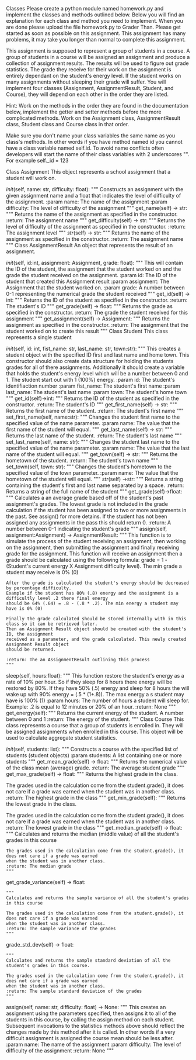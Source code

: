 Classes
Please create a python module named homework.py and implement the classes and methods outlined below. Below you will find an explanation for each class and method you need to implement. When you are done please upload the file homework.py to Grader Than. Please get started as soon as possible on this assignment. This assignment has many problems, it may take you longer than normal to complete this assignment.

This assignment is supposed to represent a group of students in a course. A group of students in a course will be assigned an assignment and produce a collection of assignment results. The results will be used to figure out grade statistics. The grade they receive for their work on the assignment is entirely dependant on the student's energy level. If the student works on many assignments without sleeping their grade will suffer. You will implement four classes (Assignment, AssignmentResult, Student, and Course), they will depend on each other in the order they are listed. 

Hint:  Work on the methods in the order they are found in the documentation below, implement the getter and setter methods before the more complicated methods. Work on the Assignment class, AssignmentResult class, Student class and Course class in that order. 

Make sure you don't name your class variables the same name as you class's methods. In other words if you have method named id you cannot have a class variable named self.id. To avoid name conflicts often developers will start the name of their class variables with 2 underscores "". For example self._id = 123 

Class Assignment
This object represents a school assignment that a student will work on.

_init_(self, name: str, difficulty: float):
    """
    Constructs an assignment with the given assignment name and a float that indicates the level of difficulty of
    the assignment.
    :param name: The name of the assignment
    :param difficulty: The level of difficulty of the assignment
    """
get_name(self) -> str:
    """
    Returns the name of the assignment as specified in the constructor.
    :return: The assignment name
    """
get_difficulty(self) -> str:
    """
    Returns the level of difficulty of the assignment as specified in the constructor.
    :return: The assignment level
    """
_str_(self) -> str:
    """
    Returns the name of the assignment as specified in the constructor.
    :return: The assignment name
    """
Class AssignmentResult
An object that represents the result of an assignment.

_init_(self, id:int, assignment: Assignment, grade: float):
    """
    This will contain the ID of the student, the assignment
    that the student worked on and the grade the student received on the assignment.
    :param id: The ID of the student that created this Assignment result
    :param assignment: The Assignment that the student worked on.
    :param grade: A number between 0-1 representing the numerical grade the student received
    """
get_id(self) -> int:
    """
    Returns the ID of the student as specified in the constructor.
    :return: The student's ID
    """
get_grade(self) -> float:
    """
    Returns the grade as specified in the constructor.
    :return: The grade the student received for this assignment
    """
get_assignment(self) -> Assignment:
    """
    Returns the assignment as specified in the constructor.
    :return: The assignment that the student worked on to create this result
    """
Class Student
This class represents a single student

_init_(self, id: int, fist_name: str, last_name: str, town:str):
    """
    This creates a student object with the specified ID first and last name and home town. This constructor should
    also create data structure for holding the students grades for all of there assignments. Additionally it should
    create a variable that holds the student's energy level which will be a number between 0 and 1. The student start
    out with 1 (100%) energy.
    :param id: The student's identifiaction number
    :param fist_name: The student's first name
    :param last_name: The student's last name
    :param town: The student's home town
    """
get_id(self)->int:
    """
    Returns the ID of the student as specified in the constructor.
    :return: The student's ID
    """
get_first_name(self) -> str:
    """
    Returns the first name of the student.
    :return: The student's first name
    """
set_first_name(self, name:str):
    """
    Changes the student first name to the specified value of the name parameter.
    :param name: The value that the first name of the student will equal.
    """
get_last_name(self) -> str:
    """
    Returns the last name of the student.
    :return: The student's last name
    """
set_last_name(self, name: str):
    """
    Changes the student last name to the specified value of the name parameter.
    :param name: The value that the last name of the student will equal.
    """
get_town(self) -> str:
    """
    Returns the hometown of the student.
    :return: The student's town name
    """
set_town(self, town: str):
    """
    Changes the student's hometown to the specified value of the town parameter.
    :param name: The value that the hometown of the student will equal.
    """
_str_(self) ->str:
    """
    Returns a string containing the student's first and last name separated by a space.
    :return: Returns a string of the full name of the student
    """
get_grade(self)->float:
    """
    Calculates a an average grade based off of the student's past assignment's grades. The lowest grade is not
    included in the grade calculation if the student has been assigned to two or more assignments in the past.
    See assign() for more detains. If the student has not been assigned any assignments in the pass this should
    return 0.
    :return: A number between 0-1 indicating the student's grade
    """
assign(self, assignment:Assignment) -> AssignmentResult:
    """
    This function is to simulate the process of the student receiving an assignment, then working on the
    assignment, then submitting the assignment and finally receiving grade for the assignment. This function will
    receive an assignment then a grade should be calculated using the following formula:
    grade = 1 - (Student's current energy X Assignment difficulty level). The min grade a student may receive is 0% (0)

    After the grade is calculated the student's energy should be decreased by percentage difficulty.
    Example if the student has 80% (.8) energy and the assignment is a difficultly level .2 there final energy
    should be 64% (.64) = .8 - (.8 * .2). The min energy a student may have is 0% (0)

    Finally the grade calculated should be stored internally with in this class so it can be retrieved later.
    Then an Assignment Result object should be created with the student's ID, the assignment
    received as a parameter, and the grade calculated. This newly created Assignment Result object
    should be returned.

    :return: The an AssignmentResult outlining this process
    """
sleep(self, hours:float):
    """
    This function restore the student's energy as a rate of 10% per hour. So if they sleep for 8 hours there energy
    will be restored by 80%. If they have 50% (.5) energy and sleep for 8 hours the will wake up with 90% energy
    = (.5 * (1+.8)). The max energy a s student may have is 100% (1)
    :param hours: The number of hours a student will sleep for. Example: .2 is equal to 12 minutes or 20% of an hour.
    :return: None
    """
get_energy(self):
    """
    Returns the current energy of the student. A number between 0 and 1
    :return: The energy of the student.
    """
Class Course
This class represents a course that a group of students is enrolled in. They will be assigned assignments when enrolled in this course. This object will be used to calculate aggregate student statistics.

_init_(self, students: list):
    """
    Constructs a course with the specified list of students (student objects)
    :param students: A list containing one or more students
    """
get_mean_grade(self) -> float:
    """
    Returns the numerical value of the class mean (average) grade.
    :return: The average student grade
    """
get_max_grade(self) -> float:
    """
   Returns the highest grade in the class.

   The grades used in the calculation come from the student.grade(), it does not care if a grade was earned
    when the student was in another class.
   :return: The highest grade in the class
   """
get_min_grade(self):
    """
   Returns the lowest grade in the class.

   The grades used in the calculation come from the student.grade(), it does not care if a grade was earned
    when the student was in another class.
   :return: The lowest grade in the class
   """
get_median_grade(self) -> float:
    """
    Calculates and returns the median (middle value) of all the student's grades in this course

    The grades used in the calculation come from the student.grade(), it does not care if a grade was earned
    when the student was in another class.
    :return: The median grade
    """
get_grade_variance(self) -> float:

    """
    Calculates and returns the sample variance of all the student's grades in this course

    The grades used in the calculation come from the student.grade(), it does not care if a grade was earned
    when the student was in another class.
    :return: The sample variance of the grades
    """
grade_std_dev(self) -> float:

    """
    Calculates and returns the sample standard deviation of all the student's grades in this course.

    The grades used in the calculation come from the student.grade(), it does not care if a grade was earned
    when the student was in another class.
    :return: The sample standard deviation of the grades
    """
assign(self, name: str, difficulty: float) -> None:
    """
    This creates an assignment using the parameters specified, then assigns it to all of the students in this
    course, by calling the assign method on each student. Subsequent invocations to the statistics methods above
    should reflect the changes made by this method after it is called. In other words if a very difficult
    assignment is assigned the course mean should be less after.
    :param name: The name of the assignment
    :param difficulty: The level of difficulty of the assignment
    :return: None
    """
